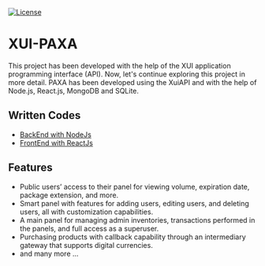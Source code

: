 [![License](https://img.shields.io/badge/License-Unlicense-green.svg)](https://github.com/hossein-rg/xui-paxa?tab=Unlicense-1-ov-file)
# XUI-PAXA
This project has been developed with the help of the XUI application programming interface (API). Now, let's continue exploring this project in more detail.
PAXA has been developed using the XuiAPI and with the help of Node.js, React.js, MongoDB and SQLite.

##  Written Codes
 - [BackEnd with NodeJs](https://github.com/hossein-rg)
 - [FrontEnd with ReactJs](https://github.com/hossein-rg)


## Features
- Public users’ access to their panel for viewing volume, expiration date, package extension, and more.
- Smart panel with features for adding users, editing users, and deleting users, all with customization capabilities.
- A main panel for managing admin inventories, transactions performed in the panels, and full access as a superuser.
- Purchasing products with callback capability through an intermediary gateway that supports digital currencies.
- and many more ...

